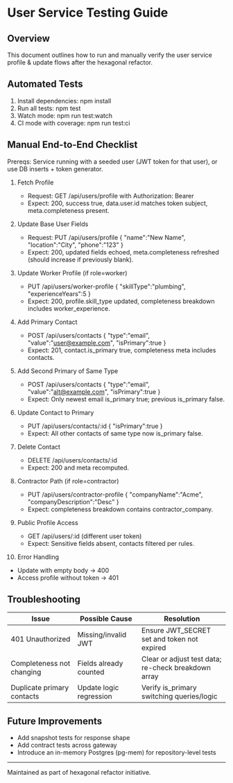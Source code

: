 # User Service Testing Guide

## Overview
This document outlines how to run and manually verify the user service profile & update flows after the hexagonal refactor.

## Automated Tests
1. Install dependencies:
   npm install
2. Run all tests:
   npm test
3. Watch mode:
   npm run test:watch
4. CI mode with coverage:
   npm run test:ci

## Manual End-to-End Checklist

Prereqs: Service running with a seeded user (JWT token for that user), or use DB inserts + token generator.

1. Fetch Profile
   - Request: GET /api/users/profile with Authorization: Bearer <token>
   - Expect: 200, success true, data.user.id matches token subject, meta.completeness present.

2. Update Base User Fields
   - Request: PUT /api/users/profile { "name":"New Name", "location":"City", "phone":"123" }
   - Expect: 200, updated fields echoed, meta.completeness refreshed (should increase if previously blank).

3. Update Worker Profile (if role=worker)
   - PUT /api/users/worker-profile { "skillType":"plumbing", "experienceYears":5 }
   - Expect: 200, profile.skill_type updated, completeness breakdown includes worker_experience.

4. Add Primary Contact
   - POST /api/users/contacts { "type":"email", "value":"user@example.com", "isPrimary":true }
   - Expect: 201, contact.is_primary true, completeness meta includes contacts.

5. Add Second Primary of Same Type
   - POST /api/users/contacts { "type":"email", "value":"alt@example.com", "isPrimary":true }
   - Expect: Only newest email is_primary true; previous is_primary false.

6. Update Contact to Primary
   - PUT /api/users/contacts/:id { "isPrimary":true }
   - Expect: All other contacts of same type now is_primary false.

7. Delete Contact
   - DELETE /api/users/contacts/:id
   - Expect: 200 and meta recomputed.

8. Contractor Path (if role=contractor)
   - PUT /api/users/contractor-profile { "companyName":"Acme", "companyDescription":"Desc" }
   - Expect: completeness breakdown contains contractor_company.

9. Public Profile Access
   - GET /api/users/:id (different user token)
   - Expect: Sensitive fields absent, contacts filtered per rules.

10. Error Handling
   - Update with empty body -> 400
   - Access profile without token -> 401

## Troubleshooting
| Issue | Possible Cause | Resolution |
|-------|----------------|-----------|
| 401 Unauthorized | Missing/invalid JWT | Ensure JWT_SECRET set and token not expired |
| Completeness not changing | Fields already counted | Clear or adjust test data; re-check breakdown array |
| Duplicate primary contacts | Update logic regression | Verify is_primary switching queries/logic |

## Future Improvements
- Add snapshot tests for response shape
- Add contract tests across gateway
- Introduce an in-memory Postgres (pg-mem) for repository-level tests

---
Maintained as part of hexagonal refactor initiative.
